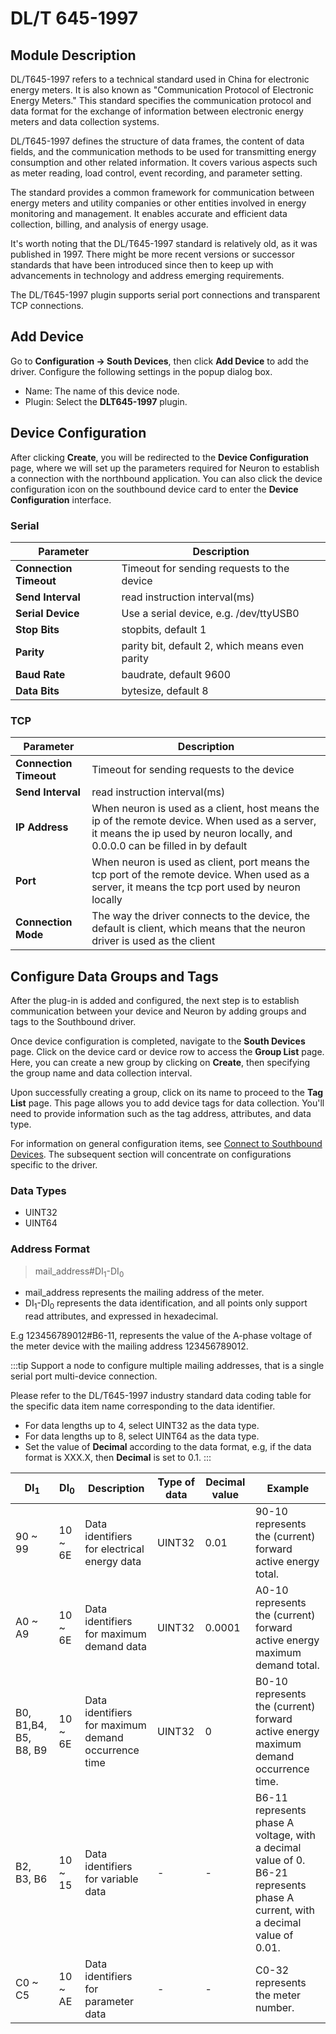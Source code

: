 # DL/T 645-1997

## Module Description

DL/T645-1997 refers to a technical standard used in China for electronic energy meters. It is also known as "Communication Protocol of Electronic Energy Meters." This standard specifies the communication protocol and data format for the exchange of information between electronic energy meters and data collection systems.

DL/T645-1997 defines the structure of data frames, the content of data fields, and the communication methods to be used for transmitting energy consumption and other related information. It covers various aspects such as meter reading, load control, event recording, and parameter setting.

The standard provides a common framework for communication between energy meters and utility companies or other entities involved in energy monitoring and management. It enables accurate and efficient data collection, billing, and analysis of energy usage.

It's worth noting that the DL/T645-1997 standard is relatively old, as it was published in 1997. There might be more recent versions or successor standards that have been introduced since then to keep up with advancements in technology and address emerging requirements.

The DL/T645-1997 plugin supports serial port connections and transparent TCP connections.

## Add Device

Go to **Configuration -> South Devices**, then click **Add Device** to add the driver. Configure the following settings in the popup dialog box.

- Name: The name of this device node.
- Plugin: Select the **DLT645-1997** plugin.

## Device Configuration

After clicking **Create**, you will be redirected to the **Device Configuration** page, where we will set up the parameters required for Neuron to establish a connection with the northbound application. You can also click the device configuration icon on the southbound device card to enter the **Device Configuration** interface.

### Serial

| Parameter                 | Description                                         |
| ------------------------- | --------------------------------------------------- |
| **Connection Timeout**    | Timeout for sending requests to the device          |
| **Send Interval**         | read instruction interval(ms)                       |
| **Serial Device**         | Use a serial device, e.g. /dev/ttyUSB0             |
| **Stop Bits**             | stopbits, default 1                                 |
| **Parity**                | parity bit, default 2, which means even parity      |
| **Baud Rate**             | baudrate, default 9600                              |
| **Data Bits**             | bytesize, default 8                                 |

### TCP

| Parameter                 | Description         |
| ------------------------- | ----------------- |
| **Connection Timeout**    | Timeout for sending requests to the device    |
| **Send Interval**         | read instruction interval(ms)                       |
| **IP Address**            | When neuron is used as a client, host means the ip of the remote device. When used as a server, it means the ip used by neuron locally, and 0.0.0.0 can be filled in by default    |
| **Port**                  | When neuron is used as client, port means the tcp port of the remote device. When used as a server, it means the tcp port used by neuron locally     |
| **Connection Mode**       | The way the driver connects to the device, the default is client, which means that the neuron driver is used as the client       |

## Configure Data Groups and Tags

After the plug-in is added and configured, the next step is to establish communication between your device and Neuron by adding groups and tags to the Southbound driver.

Once device configuration is completed, navigate to the **South Devices** page. Click on the device card or device row to access the **Group List** page. Here, you can create a new group by clicking on **Create**, then specifying the group name and data collection interval.

Upon successfully creating a group, click on its name to proceed to the **Tag List** page. This page allows you to add device tags for data collection. You'll need to provide information such as the tag address, attributes, and data type.

For information on general configuration items, see [Connect to Southbound Devices](../south-devices.md). The subsequent section will concentrate on configurations specific to the driver.

### Data Types

* UINT32
* UINT64

### Address Format

> mail_address#DI<sub>1</sub>-DI<sub>0</sub> </span>

* mail_address represents the mailing address of the meter.
* DI<sub>1</sub>-DI<sub>0</sub> represents the data identification, and all points only support read attributes, and expressed in hexadecimal.

E.g 123456789012#B6-11, represents the value of the A-phase voltage of the meter device with the mailing address 123456789012.

:::tip
Support a node to configure multiple mailing addresses, that is a single serial port multi-device connection.

Please refer to the DL/T645-1997 industry standard data coding table for the specific data item name corresponding to the data identifier.

* For data lengths up to 4, select UINT32 as the data type.
* For data lengths up to 8, select UINT64 as the data type.
* Set the value of **Decimal** according to the data format, e.g, if the data format is XXX.X, then **Decimal** is set to 0.1.
:::

| DI<sub>1</sub>        | DI<sub>0</sub> | Description                     | Type of data | Decimal value | Example                                                         |
| --------------------- | -------------- | ------------------------ | -------- | ---------- | ------------------------------------------------------------ |
| 90 ~ 99               | 10 ~ 6E        | Data identifiers for electrical energy data           | UINT32   | 0.01       | 90-10 represents the (current) forward active energy total.                             |
| A0 ~ A9               | 10 ~ 6E        | Data identifiers for maximum demand data        | UINT32   | 0.0001     | A0-10 represents the (current) forward active energy maximum demand total.                         |
| B0, B1,B4, B5, B8, B9 | 10 ~ 6E        | Data identifiers for maximum demand occurrence time | UINT32   | 0          | B0-10 represents the (current) forward active energy maximum demand occurrence time.                  |
| B2, B3, B6            | 10 ~ 15        | Data identifiers for variable data             | -        | -          | B6-11 represents phase A voltage, with a decimal value of 0. <br />B6-21 represents phase A current, with a decimal value of 0.01. |
| C0 ~ C5               | 10 ~ AE        | Data identifiers for parameter data           | -        | -          | C0-32 represents the meter number.                                               |